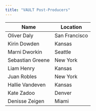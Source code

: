```yaml
---
title: "VAULT Post-Producers"
---
```

Name | Location
--|--
Oliver Daly | San Francisco
Kirin Dowden | Kansas
Marni Dworkin | Seattle
Sebastian Greene | New York
Liam Henry | Kansas
Juan Robles | New York
Hallie Vandeven| Kansas
Kate Zadoo | Denver
Denisse Zeigen | Miami

